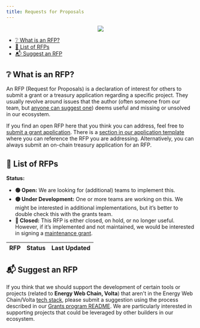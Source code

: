 ```yaml
---
title: Requests for Proposals
---
```


<p align="center">
  <img src="https://raw.githubusercontent.com/energy-Web-Community-Fund/Energy-Web-Community-Fund-Grants-Program/master/static/img/rfp-header.png" style={{width:"1300px"}} />
</p>

- [❔ What is an RFP?](#-what-is-an-rfp)
- [📜 List of RFPs](#-list-of-rfps)
- [📬 Suggest an RFP](#-suggest-an-rfp)

## ❔ What is an RFP?

An RFP (Request for Proposals) is a declaration of interest for others to submit a grant or a treasury application regarding a specific project. They usually revolve around issues that the author (often someone from our team, but [anyone can suggest one](suggesting.md)) deems useful and missing or unsolved in our ecosystem.

If you find an open RFP here that you think you can address, feel free to [submit a grant application](process.md). There is a [section in our application template](https://github.com/Energy-Web-Community-Fund/Energy-Web-Community-Fund-Grants-Program/blob/master/applications/application-template.md#project-overview-page_facing_up) where you can reference the RFP you are addressing. Alternatively, you can always submit an on-chain treasury application for an RFP.


## 📜 List of RFPs

**Status:**

- **🟢 Open:** We are looking for (additional) teams to implement this.
- **🟡 Under Development:** One or more teams are working on this. We might be interested in additional implementations, but it’s better to double check this with the grants team.  
- **🔴 Closed:** This RFP is either closed, on hold, or no longer useful. However, if it’s implemented and not maintained, we would be interested in signing a [maintenance grant](maintenance.md).  

| RFP | Status | Last Updated |
| :-- | :----: | :----------: |

## 📬 Suggest an RFP

If you think that we should support the development of certain tools or projects (related to **Energy Web Chain, Volta**) that aren't in the Energy Web Chain/Volta [tech stack](https://energy-web-foundation.gitbook.io/energy-web/technology/the-stack), please submit a suggestion using the process described in our [Grants program README](suggesting.md). We are particularly interested in supporting projects that could be leveraged by other builders in our ecosystem.
